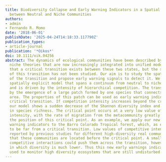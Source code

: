 ```yaml
---
title: Biodiversity Collapse and Early Warning Indicators in a Spatial Phase Transition
  between Neutral and Niche Communities
authors:
- admin
- Fernando R. Momo
date: '2018-06-01'
publishDate: '2025-04-24T14:18:33.117790Z'
publication_types:
- article-journal
publication: '*Oikos*'
doi: 10.1111/oik.04256
abstract: The dynamics of ecological communities have been described by neutral and
  niche theories that are now increasingly integrated into unified models. It is known
  that a critical transition exists between these two states, but the spatial aspect
  of this transition has not been studied. Our aim is to study the spatial aspect
  of the transition and propose early warning signals to detect it. We used a stochastic,
  spatially explicit model that spans a continuum from neutral to niche communities,
  and is driven by the intensity of hierarchical competition. The transition is indicated
  by the emergence of a large patch formed by one species that connects the whole
  area. The properties of this patch can be used as early warning indicators of a
  critical transition. If competition intensity increases beyond the critical point,
  our model shows a sudden decrease of the Shannon diversity index and a gentle decline
  in species richness. The critical point occurs at a very low value of competitive
  intensity, with the rate of migration from the metacommunity greatly influencing
  the position of this critical point. As an example, we apply our new method of early
  warning indicators to the Barro Colorado Tropical forest, which, as expected, appears
  to be far from a critical transition. Low values of competitive intensity were also
  reported by previous studies for different high-diversity real communities, suggesting
  that these communities are located before the critical point. A small increase of
  competitive interactions could push them across the transition, however, to a state
  in which diversity is much lower. Thus this new early warnings indicator could be
  used to monitor high diversity ecosystems that are still undisturbed.
---
```

